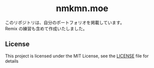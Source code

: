 # <div align="center">nmkmn.moe</div>

このリポジトリは、自分のポートフォリオを掲載しています。<br>
Remix の練習も含めて作成いたしました。

## License

This project is licensed under the MIT License, see the [LICENSE](LICENSE) file for details

